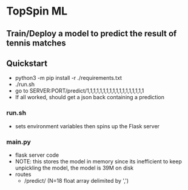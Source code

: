 # TopSpin ML
## Train/Deploy a model to predict the result of tennis matches

## Quickstart

- python3 -m pip install -r ./requirements.txt
- ./run.sh
- go to SERVER:PORT/predict/1,1,1,1,1,1,1,1,1,1,1,1,1,1,1,1,1,1
- If all worked, should get a json back containing a prediction

### run.sh
- sets environment variables then spins up the Flask server

### main.py
- flask server code
- NOTE: this stores the model in memory since its inefficient to keep unpickling the model, the model is 39M on disk
- routes
    - /predict/<features> (N=18 float array delimited by ',')
